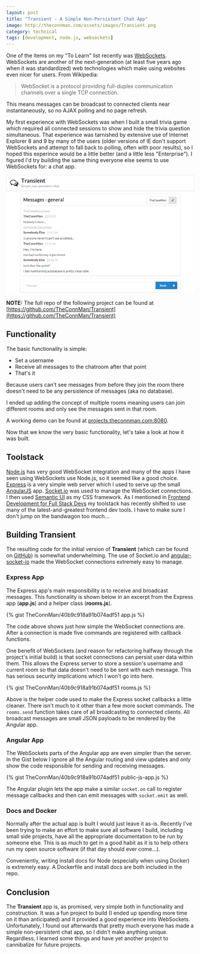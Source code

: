 ```yaml
---
layout: post
title: "Transient - A Simple Non-Persistent Chat App"
image: http://theconnman.com/assets/images/Transient.png
category: technical
tags: [development, node.js, websockets]
---
```


One of the items on my "To Learn" list recently was [WebSockets](https://en.wikipedia.org/wiki/WebSocket). WebSockets are another of the next-generation (at least five years ago when it was standardized) web technologies which make using websites even nicer for users. From Wikipedia:

> WebSocket is a protocol providing full-duplex communication channels over a single TCP connection.

This means messages can be broadcast to connected clients near instantaneously, so no AJAX polling and no page refresh.

My first experience with WebSockets was when I built a small trivia game which required all connected sessions to show and hide the trivia question simultaneous. That experience was tarnished by extensive use of Internet Explorer 8 and 9 by many of the users (older versions of IE don't support WebSockets and attempt to fall back to polling, often with poor results), so I hoped this experince would be a little better (and a little less "Enterprise"). I figured I'd try building the same thing everyone else seems to use WebSockets for: a chat app.

![Transient Screenshot](/assets/images/Transient.png)

**NOTE:** The full repo of the following project can be found at [https://github.com/TheConnMan/Transient](https://github.com/TheConnMan/Transient)

## Functionality
The basic functionality is simple:

- Set a username
- Receive all messages to the chatroom after that point
- That's it

Because users can't see messages from before they join the room there doesn't need to be any persistence of messages (aka no database).

I ended up adding the concept of multiple rooms meaning users can join different rooms and only see the messages sent in that room.

A working demo can be found at [projects.theconnman.com:8080](projects.theconnman.com:8080).

Now that we know the very basic functionality, let's take a look at how it was built.

## Toolstack
[Node.js](https://nodejs.org/en/) has very good WebSocket integration and many of the apps I have seen using WebSockets use Node.js, so it seemed like a good choice. [Express](http://expressjs.com/) is a very simple web server which I used to serve up the small [AngularJS](angularjs.org) app. [Socket.io](http://socket.io/) was used to manage the WebSocket connections. I then used [Semantic UI](semantic-ui.com) as my CSS framework. As I mentioned in [Frontend Development for Full Stack Devs](/philosophy/2015/12/20/Frontend-Development.html) my toolstack has recently shifted to use many of the latest-and-greatest frontend dev tools. I have to make sure I don't jump on the bandwagon too much...

## Building Transient
The resulting code for the initial version of **Transient** (which can be found on [GitHub](https://github.com/TheConnMan/Transient)) is somewhat underwhelming. The use of Socket.io and [angular-socket-io](https://github.com/btford/angular-socket-io) made the WebSocket connections extremely easy to manage.

### Express App
The Express app's main responsibility is to receive and broadcast messages. This functionality is shown below in an excerpt from the Express app (**app.js**) and a helper class (**rooms.js**).

{% gist TheConnMan/40b9c918a91b074adf51 app.js %}

The code above shows just how simple the WebSocket connections are. After a connection is made five commands are registered with callback functions.

One benefit of WebSockets (and reason for refactoring halfway through the project's initial build) is that socket connections can persist user data within them. This allows the Express server to store a session's username and current room so that data doesn't need to be sent with each message. This has serious security implications which I won't go into here.

{% gist TheConnMan/40b9c918a91b074adf51 rooms.js %}

Above is the helper code used to make the Express socket callbacks a little cleaner. There isn't much to it other than a few more socket commands. The `rooms.send` function takes care of all broadcasting to connected clients. All broadcast messages are small JSON payloads to be rendered by the Angular app.

### Angular App
The WebSockets parts of the Angular app are even simpler than the server. In the Gist below I ignore all the Angular routing and view updates and only show the code responsible for sending and receiving messages.

{% gist TheConnMan/40b9c918a91b074adf51 public-js-app.js %}

The Angular plugin lets the app make a similar `socket.on` call to register message callbacks and then can emit messages with `socket.emit` as well.

### Docs and Docker
Normally after the actual app is built I would just leave it as-is. Recently I've been trying to make an effort to make sure all software I build, including small side projects, have all the appropriate documentation to be run by someone else. This is as much to get in a good habit as it is to help others run my open source software (if that day should ever come...).

Conveniently, writing install docs for Node (especially when using Docker) is extremely easy. A Dockerfile and install docs are both included in the repo.

## Conclusion
The **Transient** app is, as promised, very simple both in functionality and construction. It was a fun project to build (I ended up spending more time on it than anticipated) and it provided a good experience into WebSockets. Unfortunately, I found out afterwards that pretty much everyone has made a simple non-persistent chat app, so I didn't make anything unique. Regardless, I learned some things and have yet another project to cannibalize for future projects.
